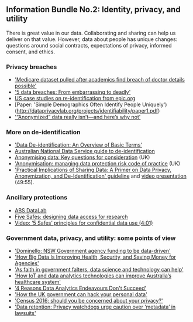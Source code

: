 ## Information Bundle No.2: Identity, privacy, and utility

There is great value in our data.  Collaborating and sharing can help us deliver on that value.  However, data about people has unique changes: questions around social contracts, expectations of privacy, informed consent, and ethics.

### Privacy breaches

+ ['Medicare dataset pulled after academics find breach of doctor details possible'](http://www.abc.net.au/news/2016-09-29/medicare-pbs-dataset-pulled-over-encryption-concerns/7888686)
+ ['5 data breaches: From embarrassing to deadly'](http://money.cnn.com/galleries/2010/technology/1012/gallery.5_data_breaches/)
+ [US case studies on re-identification from epic.org](https://epic.org/privacy/re-identification.html)
+ [Paper: 'Simple Demographics Often Identify People Uniquely')(http://dataprivacylab.org/projects/identifiability/paper1.pdf)
+ ['“Anonymized” data really isn’t—and here’s why not'](https://arstechnica.com/tech-policy/2009/09/your-secrets-live-online-in-databases-of-ruin/)

### More on de-identification

+ ['Data De-identification: An Overview of Basic Terms'](http://ptac.ed.gov/sites/default/files/data_deidentification_terms.pdf)
+ [Australian National Data Service guide to de-identification](http://www.ands.org.au/__data/assets/pdf_file/0003/737211/De-identification.pdf)
+ [Anonymising data: Key questions for consideration](http://www.cqc.org.uk/sites/default/files/Anonymisation%20Guidance.pdf) (UK)
+ ['Anonymisation: managing data protection risk code of practice](https://ico.org.uk/media/1061/anonymisation-code.pdf) (UK)
+ ['Practical Implications of Sharing Data: A Primer on Data Privacy, Anonymization, and De-Identification' guideline](https://support.sas.com/resources/papers/proceedings15/1884-2015.pdf) and [video presentation](https://vimeo.com/189357847) (49:55).

### Ancillary protections

+ [ABS DataLab](http://www.abs.gov.au/websitedbs/d3310114.nsf/home/curf:+about+the+abs+data+laboratory+(absdl))
+ [Five Safes: designing data access for research](http://rsss.anu.edu.au/sites/default/files/Ritchie_5safes.pdf)
+ [Video: ‘5 Safes’ principles for confidential data use (4:01)](https://www.youtube.com/watch?v=Mln9T52mwj0)

### Government data, privacy, and utility: some points of view

+ ['Dominello: NSW Government agency funding to be data-driven'](http://www.cio.com.au/article/614523/dominello-nsw-government-agency-funding-data-driven/)
+ ['How Big Data Is Improving Health, Security, and Saving Money for Agencies'](http://data-informed.com/how-big-data-is-improving-health-security-and-saving-money-for-agencies/)
+ ['As faith in government falters, data science and technology can help'](https://techcrunch.com/2017/01/26/as-faith-in-government-falters-data-science-and-technology-can-help/)
+ ['How IoT and data analytics technologies can improve Australia’s healthcare system'](http://www.cio.com.au/article/608306/how-iot-data-analytics-technologies-can-improve-australia-healthcare-system/)
+ ['4 Reasons Data Analytics Endeavours Don't Succeed'](http://www.govtech.com/data/4-Reasons-Data-Analytics-Endeavours-Dont-Succeed.html)
+ ['How the UK government can hack your personal data'](http://mashable.com/2017/02/19/snoopers-charter/#Thw0qErZxmqS)
+ ['Census 2016: should you be concerned about your privacy?'](https://theconversation.com/census-2016-should-you-be-concerned-about-your-privacy-63206)
+ ['Data retention: Privacy watchdogs urge caution over ‘metadata’ in lawsuits'](http://www.computerworld.com.au/article/613925/data-retention-privacy-watchdogs-urge-caution-over-metadata-lawsuits/)
